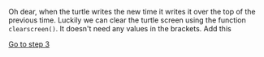 Oh dear, when the turtle writes the new time it writes it over the top of the previous time. Luckily we can clear the turtle screen using the function ```clearscreen()```. It doesn't need any values in the brackets. Add this 


[Go to step 3](../Step3-Analogue-clock-second-hand)


